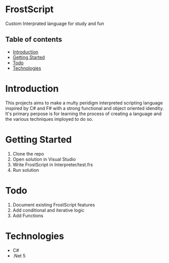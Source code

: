 # FrostScript
Custom Interprated language for study and fun

## Table of contents
* [Introduction](#introduction)
* [Getting Started](#getting-started)
* [Todo](#todo)
* [Technologies](#technologies)

# Introduction
This projects aims to make a multy peridigm interpreted scripting language inspired by C# and F# with a strong functional and object oriented idendity.
It's primary perpose is for learning the process of creating a language and the various techniques imployed to do so.

# Getting Started
1. Clone the repo
2. Open solution in Visual Studio
3. Write FrostScript in Interpreter/test.frs
4. Run solution

# Todo
1. Document existing FrostScript features
2. Add conditional and iterative logic
3. Add Functions

# Technologies
* C#
* .Net 5
